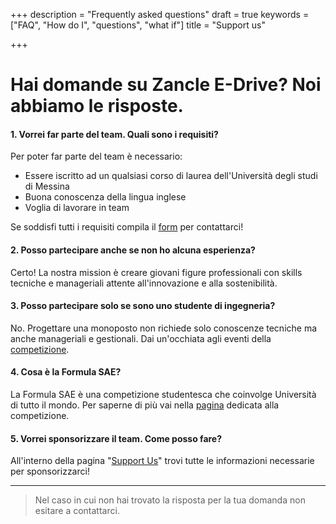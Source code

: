 +++
description = "Frequently asked questions"
draft = true
keywords = ["FAQ", "How do I", "questions", "what if"]
title = "Support us"

+++
# Hai domande su Zancle E-Drive? Noi abbiamo le risposte.

#### 1. Vorrei far parte del team. Quali sono i requisiti?

Per poter far parte del team è necessario:

* Essere iscritto ad un qualsiasi corso di laurea dell'Università degli studi di Messina
* Buona conoscenza della lingua inglese
* Voglia di lavorare in team

Se soddisfi tutti i requisiti compila il [form](/contact/) per contattarci!

#### 2. Posso partecipare anche se non ho alcuna esperienza?

Certo! La nostra mission è creare giovani figure professionali con skills tecniche e manageriali attente all'innovazione e alla sostenibilità.

#### 3. Posso partecipare solo se sono uno studente di ingegneria?

No. Progettare una monoposto non richiede solo conoscenze tecniche ma anche manageriali e gestionali. Dai un'occhiata agli eventi della [competizione](/formula-sae).

#### 4. Cosa è la Formula SAE?

La Formula SAE è una competizione studentesca che coinvolge Università di tutto il mondo. Per saperne di più vai nella [pagina](/formula-sae/) dedicata alla competizione.

#### 5. Vorrei sponsorizzare il team. Come posso fare?

All'interno della pagina "[Support Us](/SupportUs/)" trovi tutte le informazioni necessarie per sponsorizzarci!

***

> Nel caso in cui non hai trovato la risposta per la tua domanda non esitare a contattarci.